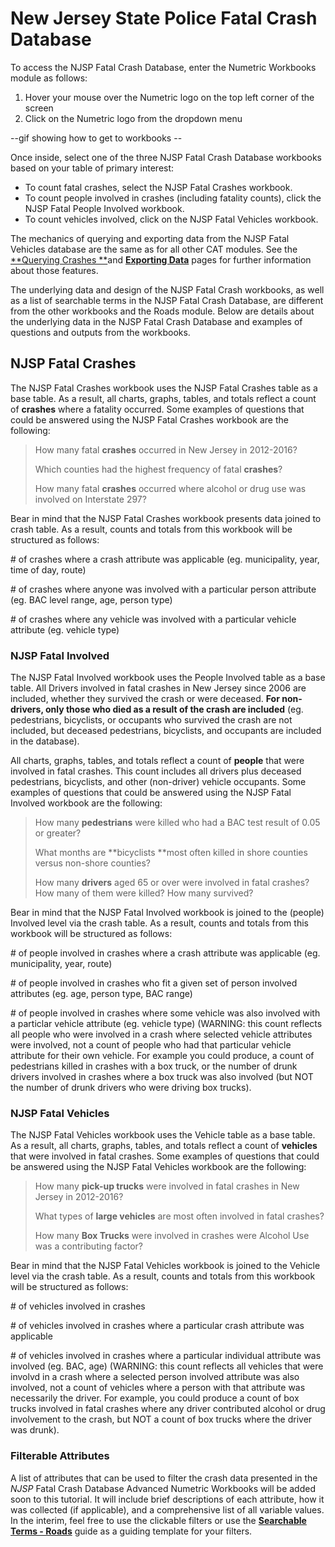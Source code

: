 # New Jersey State Police Fatal Crash Database

To access the NJSP Fatal Crash Database, enter the Numetric Workbooks module as follows:

1. Hover your mouse over the Numetric logo on the top left corner of the screen
2. Click on the Numetric logo from the dropdown menu

--gif showing how to get to workbooks --

Once inside, select one of the three NJSP Fatal Crash Database workbooks based on your table of primary interest:

* To count fatal crashes, select the NJSP Fatal Crashes workbook. 
* To count people involved in crashes \(including fatality counts\), click the NJSP Fatal People Involved workbook. 
* To count vehicles involved, click on the NJSP Fatal Vehicles workbook. 

The mechanics of querying and exporting data from the NJSP Fatal Vehicles database are the same as for all other CAT modules. See the [**Querying Crashes **](/chapter1/filtering-crashes.md)and [**Exporting Data**](/chapter1/exporting-data.md) pages for further information about those features.

The underlying data and design of the NJSP Fatal Crash workbooks, as well as a list of searchable terms in the NJSP Fatal Crash Database, are different from the other workbooks and the Roads module. Below are details about the underlying data in the NJSP Fatal Crash Database and examples of questions and outputs from the workbooks.

## NJSP Fatal Crashes

The NJSP Fatal Crashes workbook uses the NJSP Fatal Crashes table as a base table. As a result, all charts, graphs, tables, and totals reflect a count of **crashes** where a fatality occurred. Some examples of questions that could be answered using the NJSP Fatal Crashes workbook are the following:

> How many fatal **crashes** occurred in New Jersey in 2012-2016?
>
> Which counties had the highest frequency of fatal **crashes**?
>
> How many fatal **crashes** occurred where alcohol or drug use was involved on Interstate 297?

Bear in mind that the NJSP Fatal Crashes workbook presents data joined to crash table. As a result, counts and totals from this workbook will be structured as follows:

\# of crashes where a crash attribute was applicable \(eg. municipality, year, time of day, route\)

\# of crashes where anyone was involved with a particular person attribute \(eg. BAC level range, age, person type\)

\# of crashes where any vehicle was involved with a particular vehicle attribute \(eg. vehicle type\)

### NJSP Fatal Involved

The NJSP Fatal Involved workbook uses the People Involved table as a base table. All Drivers involved in fatal crashes in New Jersey since 2006 are included, whether they survived the crash or were deceased. **For non-drivers, only those who died as a result of the crash are included** \(eg. pedestrians, bicyclists, or occupants who survived the crash are not included, but deceased pedestrians, bicyclists, and occupants are included in the database\).

All charts, graphs, tables, and totals reflect a count of **people** that were involved in fatal crashes. This count includes all drivers plus deceased pedestrians, bicyclists, and other \(non-driver\) vehicle occupants. Some examples of questions that could be answered using the NJSP Fatal Involved workbook are the following:

> How many **pedestrians** were killed who had a BAC test result of 0.05 or greater?
>
> What months are **bicyclists **most often killed in shore counties versus non-shore counties?
>
> How many **drivers** aged 65 or over were involved in fatal crashes? How many of them were killed? How many survived?

Bear in mind that the NJSP Fatal Involved workbook is joined to the \(people\) Involved level via the crash table. As a result, counts and totals from this workbook will be structured as follows:

\# of people involved in crashes where a crash attribute was applicable \(eg. municipality, year, route\)

\# of people involved in crashes who fit a given set of person involved attributes \(eg. age, person type, BAC range\)

\# of people involved in crashes where some vehicle was also involved with a particlar vehicle attribute \(eg. vehicle type\) \(WARNING: this count reflects all people who were involved in a crash where selected vehicle attributes were involved, not a count of people who had that particular vehicle attribute for their own vehicle. For example you could produce, a count of pedestrians killed in crashes with a box truck, or the number of drunk drivers involved in crashes where a box truck was also involved \(but NOT the number of drunk drivers who were driving box trucks\).

### NJSP Fatal Vehicles

The NJSP Fatal Vehicles workbook uses the Vehicle table as a base table. As a result, all charts, graphs, tables, and totals reflect a count of **vehicles** that were involved in fatal crashes. Some examples of questions that could be answered using the NJSP Fatal Vehicles workbook are the following:

> How many **pick-up trucks** were involved in fatal crashes in New Jersey in 2012-2016?
>
> What types of **large vehicles** are most often involved in fatal crashes?
>
> How many **Box Trucks** were involved in crashes were Alcohol Use was a contributing factor?

Bear in mind that the NJSP Fatal Vehicles workbook is joined to the Vehicle level via the crash table. As a result, counts and totals from this workbook will be structured as follows:

\# of vehicles involved in crashes

\# of vehicles involved in crashes where a particular crash attribute was applicable

\# of vehicles involved in crashes where a particular individual attribute was involved \(eg. BAC, age\) \(WARNING: this count reflects all vehicles that were involvd in a crash where a selected person involved attribute was also involved, not a count of vehicles where a person with that attribute was necessarily the driver. For example, you could produce a count of box trucks involved in fatal crashes where any driver contributed alcohol or drug involvement to the crash, but NOT a count of box trucks where the driver was drunk\).

### Filterable Attributes

A list of attributes that can be used to filter the crash data presented in the _NJSP_ Fatal Crash Database Advanced Numetric Workbooks will be added soon to this tutorial. It will include brief descriptions of each attribute, how it was collected \(if applicable\), and a comprehensive list of all variable values. In the interim, feel free to use the clickable filters or use the [**Searchable Terms - Roads**](/chapter1/searchable-terms.md) guide as a guiding template for your filters.

